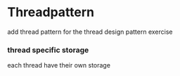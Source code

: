 # Threadpattern

add thread pattern for the thread design pattern exercise

### thread specific storage

each thread have their own storage 
